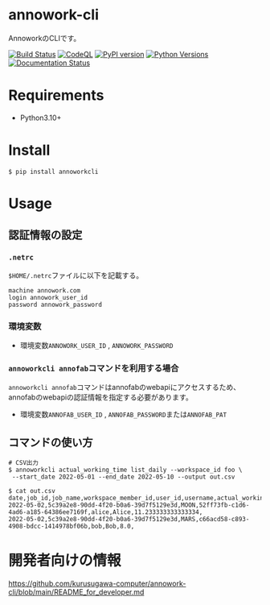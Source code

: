 
# annowork-cli
AnnoworkのCLIです。


[![Build Status](https://app.travis-ci.com/kurusugawa-computer/annowork-cli.svg?branch=main)](https://app.travis-ci.com/kurusugawa-computer/annowork-cli)
[![CodeQL](https://github.com/kurusugawa-computer/annowork-cli/actions/workflows/codeql-analysis.yml/badge.svg)](https://github.com/kurusugawa-computer/annowork-cli/actions/workflows/codeql-analysis.yml)
[![PyPI version](https://badge.fury.io/py/annoworkcli.svg)](https://badge.fury.io/py/annoworkcli)
[![Python Versions](https://img.shields.io/pypi/pyversions/annoworkcli.svg)](https://pypi.org/project/annoworkcli/)
[![Documentation Status](https://readthedocs.org/projects/annowork-cli/badge/?version=latest)](https://annowork-cli.readthedocs.io/ja/latest/?badge=latest)


# Requirements
* Python3.10+


# Install
```
$ pip install annoworkcli
```


# Usage


## 認証情報の設定

### `.netrc`

`$HOME/.netrc`ファイルに以下を記載する。

```
machine annowork.com
login annowork_user_id
password annowork_password
```


### 環境変数
* 環境変数`ANNOWORK_USER_ID` , `ANNOWORK_PASSWORD`

### `annoworkcli annofab`コマンドを利用する場合
`annoworkcli annofab`コマンドはannofabのwebapiにアクセスするため、annofabのwebapiの認証情報を指定する必要があります。
* 環境変数`ANNOFAB_USER_ID` , `ANNOFAB_PASSWORD`または`ANNOFAB_PAT`



## コマンドの使い方


```
# CSV出力
$ annoworkcli actual_working_time list_daily --workspace_id foo \
 --start_date 2022-05-01 --end_date 2022-05-10 --output out.csv

$ cat out.csv
date,job_id,job_name,workspace_member_id,user_id,username,actual_working_hours,notes
2022-05-02,5c39a2e8-90dd-4f20-b0a6-39d7f5129e3d,MOON,52ff73fb-c1d6-4ad6-a185-64386ee7169f,alice,Alice,11.233333333333334,
2022-05-02,5c39a2e8-90dd-4f20-b0a6-39d7f5129e3d,MARS,c66acd58-c893-4908-bdcc-1414978bf06b,bob,Bob,8.0,

```







# 開発者向けの情報
https://github.com/kurusugawa-computer/annowork-cli/blob/main/README_for_developer.md
